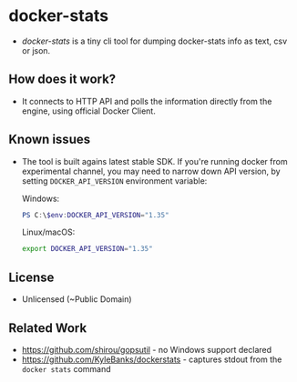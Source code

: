# docker-stats

- _docker-stats_ is a tiny cli tool for dumping docker-stats info as text, csv or json.

## How does it work?

- It connects to HTTP API and polls the information directly from the engine, using official Docker Client.

## Known issues

- The tool is built agains latest stable SDK. If you're running docker from experimental channel, you may need to narrow down API version, by setting `DOCKER_API_VERSION` environment variable:

  Windows:

  ```powershell
  PS C:\$env:DOCKER_API_VERSION="1.35"
  ```

  Linux/macOS:

  ```bash
  export DOCKER_API_VERSION="1.35"
  ```

## License

- Unlicensed (~Public Domain)

## Related Work

- https://github.com/shirou/gopsutil - no Windows support declared
- https://github.com/KyleBanks/dockerstats - captures stdout from the `docker stats` command